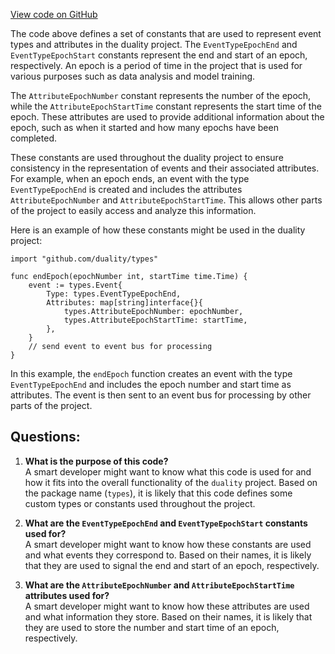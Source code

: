 [View code on GitHub](https://github.com/duality-labs/duality/epochs/types/events.go)

The code above defines a set of constants that are used to represent event types and attributes in the duality project. The `EventTypeEpochEnd` and `EventTypeEpochStart` constants represent the end and start of an epoch, respectively. An epoch is a period of time in the project that is used for various purposes such as data analysis and model training. 

The `AttributeEpochNumber` constant represents the number of the epoch, while the `AttributeEpochStartTime` constant represents the start time of the epoch. These attributes are used to provide additional information about the epoch, such as when it started and how many epochs have been completed.

These constants are used throughout the duality project to ensure consistency in the representation of events and their associated attributes. For example, when an epoch ends, an event with the type `EventTypeEpochEnd` is created and includes the attributes `AttributeEpochNumber` and `AttributeEpochStartTime`. This allows other parts of the project to easily access and analyze this information.

Here is an example of how these constants might be used in the duality project:

```
import "github.com/duality/types"

func endEpoch(epochNumber int, startTime time.Time) {
    event := types.Event{
        Type: types.EventTypeEpochEnd,
        Attributes: map[string]interface{}{
            types.AttributeEpochNumber: epochNumber,
            types.AttributeEpochStartTime: startTime,
        },
    }
    // send event to event bus for processing
}
```

In this example, the `endEpoch` function creates an event with the type `EventTypeEpochEnd` and includes the epoch number and start time as attributes. The event is then sent to an event bus for processing by other parts of the project.
## Questions: 
 1. **What is the purpose of this code?**\
A smart developer might want to know what this code is used for and how it fits into the overall functionality of the `duality` project. Based on the package name (`types`), it is likely that this code defines some custom types or constants used throughout the project.

2. **What are the `EventTypeEpochEnd` and `EventTypeEpochStart` constants used for?**\
A smart developer might want to know how these constants are used and what events they correspond to. Based on their names, it is likely that they are used to signal the end and start of an epoch, respectively.

3. **What are the `AttributeEpochNumber` and `AttributeEpochStartTime` attributes used for?**\
A smart developer might want to know how these attributes are used and what information they store. Based on their names, it is likely that they are used to store the number and start time of an epoch, respectively.